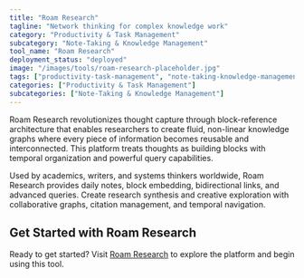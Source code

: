 ```yaml
---
title: "Roam Research"
tagline: "Network thinking for complex knowledge work"
category: "Productivity & Task Management"
subcategory: "Note-Taking & Knowledge Management"
tool_name: "Roam Research"
deployment_status: "deployed"
image: "/images/tools/roam-research-placeholder.jpg"
tags: ["productivity-task-management", "note-taking-knowledge-management", "networked-thought", "research-tools", "knowledge-graphs"]
categories: ["Productivity & Task Management"]
subcategories: ["Note-Taking & Knowledge Management"]
---
```

Roam Research revolutionizes thought capture through block-reference architecture that enables researchers to create fluid, non-linear knowledge graphs where every piece of information becomes reusable and interconnected. This platform treats thoughts as building blocks with temporal organization and powerful query capabilities.

Used by academics, writers, and systems thinkers worldwide, Roam Research provides daily notes, block embedding, bidirectional links, and advanced queries. Create research synthesis and creative exploration with collaborative graphs, citation management, and temporal navigation.

## Get Started with Roam Research

Ready to get started? Visit [Roam Research](https://roamresearch.com) to explore the platform and begin using this tool.